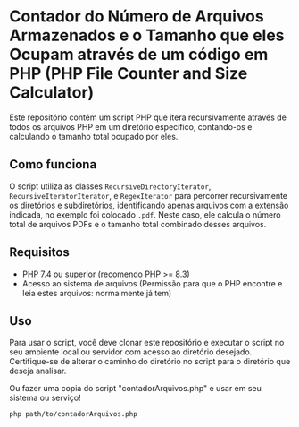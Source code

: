 # Contador do Número de Arquivos Armazenados e o Tamanho que eles Ocupam através de um código em PHP (PHP File Counter and Size Calculator)

Este repositório contém um script PHP que itera recursivamente através de todos os arquivos PHP em um diretório específico, contando-os e calculando o tamanho total ocupado por eles.

## Como funciona

O script utiliza as classes `RecursiveDirectoryIterator`, `RecursiveIteratorIterator`, e `RegexIterator` para percorrer recursivamente os diretórios e subdiretórios, identificando apenas arquivos com a extensão indicada, no exemplo foi colocado `.pdf`. Neste caso, ele calcula o número total de arquivos PDFs e o tamanho total combinado desses arquivos.

## Requisitos

- PHP 7.4 ou superior (recomendo PHP >= 8.3)
- Acesso ao sistema de arquivos (Permissão para que o PHP encontre e leia estes arquivos: normalmente já tem)

## Uso

Para usar o script, você deve clonar este repositório e executar o script no seu ambiente local ou servidor com acesso ao diretório desejado. Certifique-se de alterar o caminho do diretório no script para o diretório que deseja analisar.

Ou fazer uma copia do script "contadorArquivos.php" e usar em seu sistema ou serviço! 

```bash
php path/to/contadorArquivos.php
